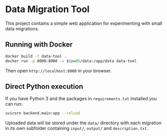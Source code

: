 # Data Migration Tool

This project contains a simple web application for experimenting with small data migrations.

## Running with Docker

```bash
docker build -t data-tool .
docker run -p 8000:8000 -v $(pwd)/data:/app/data data-tool
```

Then open `http://localhost:8000` in your browser.

## Direct Python execution


If you have Python 3 and the packages in `requirements.txt` installed you can run:

```bash
uvicorn backend.main:app --reload
```

Uploaded data will be stored under the `data/` directory with each migration in its own subfolder containing `input/`, `output/` and `description.txt`.
